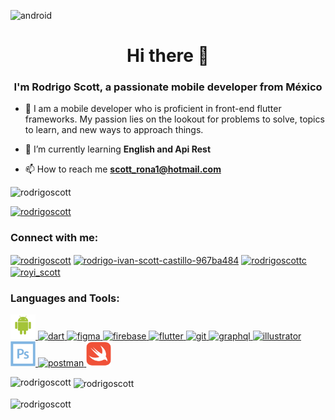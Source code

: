 ![android](https://github.com/RodrigoScott/RodrigoScott/assets/25831861/b6c37a3d-6314-4b11-96e0-32dd9fd1556e)


<h1 align="center">Hi there 👋</h1>

<h3 align="center"> I'm Rodrigo Scott, a passionate mobile developer from México</h3>

- 🔎 I am a mobile developer who is proficient in front-end flutter frameworks. My passion lies on the lookout for problems to solve, topics to learn, and new ways to approach things.

- 📆 I’m currently learning **English and Api Rest**

- 📫 How to reach me **scott_rona1@hotmail.com**

<p align="left"> <img src="https://komarev.com/ghpvc/?username=rodrigoscott&label=Profile%20views&color=0e75b6&style=flat" alt="rodrigoscott" /> </p>

<p align="left"> <a href="https://github.com/ryo-ma/github-profile-trophy"><img src="https://github-profile-trophy.vercel.app/?username=rodrigoscott" alt="rodrigoscott" /></a> </p>

<h3 align="left">Connect with me:</h3>
<p align="left">
<a href="https://scottlogos.wixsite.com/rodrigoscott" target="blank"><img align="center" src="https://raw.githubusercontent.com/rahuldkjain/github-profile-readme-generator/master/src/images/icons/Social/devto.svg" alt="rodrigoscott" height="30" width="40" /></a>
<a href="https://linkedin.com/in/rodrigo-ivan-scott-castillo-967ba484" target="blank"><img align="center" src="https://raw.githubusercontent.com/rahuldkjain/github-profile-readme-generator/master/src/images/icons/Social/linked-in-alt.svg" alt="rodrigo-ivan-scott-castillo-967ba484" height="30" width="40" /></a>
<a href="https://fb.com/rodrigoscottc" target="blank"><img align="center" src="https://raw.githubusercontent.com/rahuldkjain/github-profile-readme-generator/master/src/images/icons/Social/facebook.svg" alt="rodrigoscottc" height="30" width="40" /></a>
<a href="https://instagram.com/royi_scott" target="blank"><img align="center" src="https://raw.githubusercontent.com/rahuldkjain/github-profile-readme-generator/master/src/images/icons/Social/instagram.svg" alt="royi_scott" height="30" width="40" /></a>
</p>

<h3 align="left">Languages and Tools:</h3>
<p align="left"> <a href="https://developer.android.com" target="_blank" rel="noreferrer"> <img src="https://raw.githubusercontent.com/devicons/devicon/master/icons/android/android-original-wordmark.svg" alt="android" width="40" height="40"/> </a> <a href="https://dart.dev" target="_blank" rel="noreferrer"> <img src="https://www.vectorlogo.zone/logos/dartlang/dartlang-icon.svg" alt="dart" width="40" height="40"/> </a> <a href="https://www.figma.com/" target="_blank" rel="noreferrer"> <img src="https://www.vectorlogo.zone/logos/figma/figma-icon.svg" alt="figma" width="40" height="40"/> </a> <a href="https://firebase.google.com/" target="_blank" rel="noreferrer"> <img src="https://www.vectorlogo.zone/logos/firebase/firebase-icon.svg" alt="firebase" width="40" height="40"/> </a> <a href="https://flutter.dev" target="_blank" rel="noreferrer"> <img src="https://www.vectorlogo.zone/logos/flutterio/flutterio-icon.svg" alt="flutter" width="40" height="40"/> </a> <a href="https://git-scm.com/" target="_blank" rel="noreferrer"> <img src="https://www.vectorlogo.zone/logos/git-scm/git-scm-icon.svg" alt="git" width="40" height="40"/> </a> <a href="https://graphql.org" target="_blank" rel="noreferrer"> <img src="https://www.vectorlogo.zone/logos/graphql/graphql-icon.svg" alt="graphql" width="40" height="40"/> </a> <a href="https://www.adobe.com/in/products/illustrator.html" target="_blank" rel="noreferrer"> <img src="https://www.vectorlogo.zone/logos/adobe_illustrator/adobe_illustrator-icon.svg" alt="illustrator" width="40" height="40"/> </a> <a href="https://www.photoshop.com/en" target="_blank" rel="noreferrer"> <img src="https://raw.githubusercontent.com/devicons/devicon/master/icons/photoshop/photoshop-line.svg" alt="photoshop" width="40" height="40"/> </a> <a href="https://postman.com" target="_blank" rel="noreferrer"> <img src="https://www.vectorlogo.zone/logos/getpostman/getpostman-icon.svg" alt="postman" width="40" height="40"/> </a> <a href="https://developer.apple.com/swift/" target="_blank" rel="noreferrer"> <img src="https://raw.githubusercontent.com/devicons/devicon/master/icons/swift/swift-original.svg" alt="swift" width="40" height="40"/> </a> </p>

<p><img align="left" src="https://github-readme-stats.vercel.app/api/top-langs?username=rodrigoscott&show_icons=true&locale=en&layout=compact" alt="rodrigoscott" /></p>

<p>&nbsp;<img align="center" src="https://github-readme-stats.vercel.app/api?username=rodrigoscott&show_icons=true&locale=en" alt="rodrigoscott" /></p>

<p><img align="center" src="https://github-readme-streak-stats.herokuapp.com/?user=rodrigoscott&" alt="rodrigoscott" /></p>
